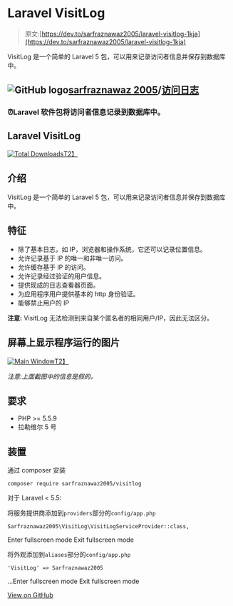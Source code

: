 # Laravel VisitLog

> 原文:[https://dev.to/sarfraznawaz2005/laravel-visitlog-1kja](https://dev.to/sarfraznawaz2005/laravel-visitlog-1kja)

VisitLog 是一个简单的 Laravel 5 包，可以用来记录访问者信息并保存到数据库中。

## ![GitHub logo](../Images/292a238c61c5611a7f4d07a21d9e8e0a.png)[sarfraznawaz 2005](https://github.com/sarfraznawaz2005)/[访问日志](https://github.com/sarfraznawaz2005/visitlog)

### ⏰Laravel 软件包将访问者信息记录到数据库中。

<article class="markdown-body entry-content container-lg" itemprop="text">

# Laravel VisitLog

[![Total Downloads](../Images/a7d679774368065607adeec11a553b73.png)T2】](https://packagist.org/packages/sarfraznawaz2005/visitlog)

## 介绍

VisitLog 是一个简单的 Laravel 5 包，可以用来记录访问者信息并保存到数据库中。

## 特征

*   除了基本日志，如 IP，浏览器和操作系统，它还可以记录位置信息。
*   允许记录基于 IP 的唯一和非唯一访问。
*   允许缓存基于 IP 的访问。
*   允许记录经过验证的用户信息。
*   提供现成的日志查看器页面。
*   为应用程序用户提供基本的 http 身份验证。
*   能够禁止用户的 IP

**注意:** VisitLog 无法检测到来自某个匿名者的相同用户/IP，因此无法区分。

## 屏幕上显示程序运行的图片

[![Main Window](../Images/824de96ef8d8e09c342154abff97eb50.png)T2】](https://camo.githubusercontent.com/dda1747e8bf219341ce63ffdfaaf73841117294f0f3790d4fbe82290992ba757/68747470733a2f2f7261772e6769746875622e636f6d2f7361726672617a6e6177617a323030352f76697369746c6f672f6d61737465722f73637265656e2e706e67)

*注意:上面截图中的信息是假的。*

## 要求

*   PHP >= 5.5.9
*   拉勒维尔 5 号

## 装置

通过 composer 安装

```
composer require sarfraznawaz2005/visitlog 
```

对于 Laravel < 5.5:

将服务提供商添加到`providers`部分的`config/app.php`

```
Sarfraznawaz2005\VisitLog\VisitLogServiceProvider::class,
```

Enter fullscreen mode Exit fullscreen mode

将外观添加到`aliases`部分的`config/app.php`

```
'VisitLog' => Sarfraznawaz2005
```

…Enter fullscreen mode Exit fullscreen mode</article>

[View on GitHub](https://github.com/sarfraznawaz2005/visitlog)